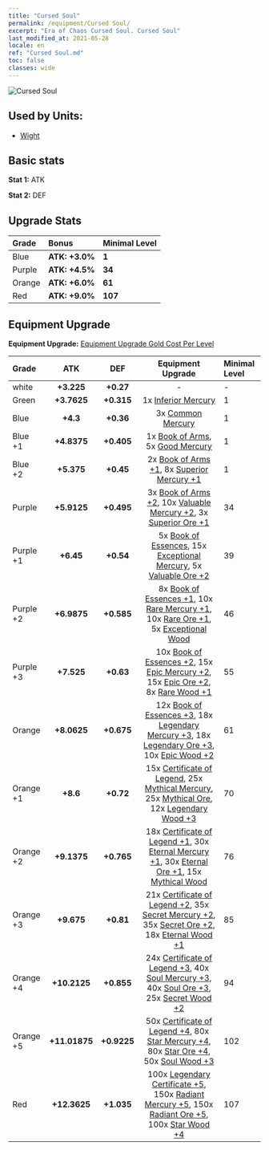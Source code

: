 ```yaml
---
title: "Cursed Soul"
permalink: /equipment/Cursed Soul/
excerpt: "Era of Chaos Cursed Soul. Cursed Soul"
last_modified_at: 2021-05-28
locale: en
ref: "Cursed Soul.md"
toc: false
classes: wide
---
```


  ![Cursed Soul](/images/e/e_3033.png)

## Used by Units:

* [Wight](/units/Wight/) 


## Basic stats
 **Stat 1:** ATK

 **Stat 2:** DEF

## Upgrade Stats

  |     Grade    |   Bonus | Minimal Level | 
  |:-------------|:--------|:--------------| 
  | Blue | **ATK: +3.0%** | **1** | 
  | Purple | **ATK: +4.5%** | **34** | 
  | Orange | **ATK: +6.0%** | **61** | 
  | Red | **ATK: +9.0%** | **107** | 


## Equipment Upgrade
 **Equipment Upgrade:** [Equipment Upgrade Gold Cost Per Level](/equipment/EquipmentUpgradeCostPerLevel/) 

  |          Grade      | ATK | DEF | Equipment Upgrade | Minimal Level |
  |:--------------------|:---------:|:---------:|:----------------:|:--------------|
  | white | **+3.225** | **+0.27** | - | - |
  | Green | **+3.7625** | **+0.315** | 1x [Inferior Mercury](/Items/mat_2/) | 1 |
  | Blue | **+4.3** | **+0.36** | 3x [Common Mercury](/Items/mat_8/) | 1 |
  | Blue +1 | **+4.8375** | **+0.405** | 1x [Book of Arms](/Items/mat_18/), 5x [Good Mercury](/Items/mat_14/) | 1 |
  | Blue +2 | **+5.375** | **+0.45** | 2x [Book of Arms +1](/Items/mat_25/), 8x [Superior Mercury +1](/Items/mat_21/) | 1 |
  | Purple | **+5.9125** | **+0.495** | 3x [Book of Arms +2](/Items/mat_32/), 10x [Valuable Mercury +2](/Items/mat_28/), 3x [Superior Ore +1](/Items/mat_19/) | 34 |
  | Purple +1 | **+6.45** | **+0.54** | 5x [Book of Essences](/Items/mat_39/), 15x [Exceptional Mercury](/Items/mat_35/), 5x [Valuable Ore +2](/Items/mat_26/) | 39 |
  | Purple +2 | **+6.9875** | **+0.585** | 8x [Book of Essences +1](/Items/mat_46/), 10x [Rare Mercury +1](/Items/mat_42/), 10x [Rare Ore +1](/Items/mat_40/), 5x [Exceptional Wood](/Items/mat_34/) | 46 |
  | Purple +3 | **+7.525** | **+0.63** | 10x [Book of Essences +2](/Items/mat_53/), 15x [Epic Mercury +2](/Items/mat_49/), 15x [Epic Ore +2](/Items/mat_47/), 8x [Rare Wood +1](/Items/mat_41/) | 55 |
  | Orange | **+8.0625** | **+0.675** | 12x [Book of Essences +3](/Items/mat_60/), 18x [Legendary Mercury +3](/Items/mat_56/), 18x [Legendary Ore +3](/Items/mat_54/), 10x [Epic Wood +2](/Items/mat_48/) | 61 |
  | Orange +1 | **+8.6** | **+0.72** | 15x [Certificate of Legend](/Items/mat_67/), 25x [Mythical Mercury](/Items/mat_63/), 25x [Mythical Ore](/Items/mat_61/), 12x [Legendary Wood +3](/Items/mat_55/) | 70 |
  | Orange +2 | **+9.1375** | **+0.765** | 18x [Certificate of Legend +1](/Items/mat_74/), 30x [Eternal Mercury +1](/Items/mat_70/), 30x [Eternal Ore +1](/Items/mat_68/), 15x [Mythical Wood](/Items/mat_62/) | 76 |
  | Orange +3 | **+9.675** | **+0.81** | 21x [Certificate of Legend +2](/Items/mat_81/), 35x [Secret Mercury +2](/Items/mat_77/), 35x [Secret Ore +2](/Items/mat_75/), 18x [Eternal Wood +1](/Items/mat_69/) | 85 |
  | Orange +4 | **+10.2125** | **+0.855** | 24x [Certificate of Legend +3](/Items/mat_88/), 40x [Soul Mercury +3](/Items/mat_84/), 40x [Soul Ore +3](/Items/mat_82/), 25x [Secret Wood +2](/Items/mat_76/) | 94 |
  | Orange +5 | **+11.01875** | **+0.9225** | 50x [Certificate of Legend +4](/Items/mat_95/), 80x [Star Mercury +4](/Items/mat_91/), 80x [Star Ore +4](/Items/mat_89/), 50x [Soul Wood +3](/Items/mat_83/) | 102 |
  | Red | **+12.3625** | **+1.035** | 100x [Legendary Certificate +5](/Items/mat_102/), 150x [Radiant Mercury +5](/Items/mat_98/), 150x [Radiant Ore +5](/Items/mat_96/), 100x [Star Wood +4](/Items/mat_90/) | 107 |


